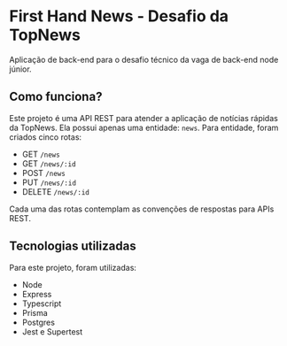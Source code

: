 # First Hand News - Desafio da TopNews
Aplicação de back-end para o desafio técnico da vaga de back-end node júnior.

## Como funciona?
Este projeto é uma API REST para atender a aplicação de notícias rápidas da TopNews. Ela possui apenas uma entidade: `news`. Para entidade, foram criados cinco rotas:

- GET `/news`
- GET `/news/:id`
- POST `/news`
- PUT `/news/:id`
- DELETE `/news/:id`

Cada uma das rotas contemplam as convenções de respostas para APIs REST.

## Tecnologias utilizadas
Para este projeto, foram utilizadas:

- Node
- Express
- Typescript
- Prisma
- Postgres
- Jest e Supertest